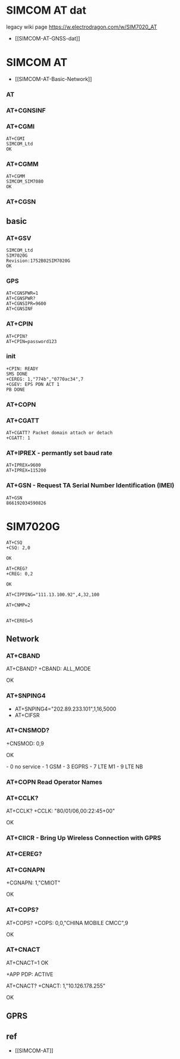 
# SIMCOM AT dat 

legacy wiki page 
https://w.electrodragon.com/w/SIM7020_AT

- [[SIMCOM-AT-GNSS-dat]]



# SIMCOM AT

- [[SIMCOM-AT-Basic-Network]]


### AT

### AT+CGNSINF

### AT+CGMI

    AT+CGMI
    SIMCOM_Ltd
    OK

### AT+CGMM
    AT+CGMM
    SIMCOM_SIM7080
    OK

### AT+CGSN

## basic 

### AT+GSV 

    SIMCOM_Ltd
    SIM7020G
    Revision:1752B02SIM7020G
    OK

### GPS

    AT+CGNSPWR=1
    AT+CGNSPWR?
    AT+CGNSIPR=9600
    AT+CGNSINF



### AT+CPIN

    AT+CPIN?
    AT+CPIN=password123

### init 

    +CPIN: READY
    SMS DONE
    +CEREG: 1,"774b","0770ac34",7
    +CGEV: EPS PDN ACT 1
    PB DONE


### AT+COPN




### AT+CGATT

    AT+CGATT? Packet domain attach or detach
    +CGATT: 1

### AT+IPREX - permantly set baud rate 
    AT+IPREX=9600
    AT+IPREX=115200

### AT+GSN - Request TA Serial Number Identification (IMEI)

    AT+GSN
    866192034590826

# SIM7020G

    AT+CSQ
    +CSQ: 2,0

    OK

    AT+CREG?
    +CREG: 0,2

    OK

    AT+CIPPING="111.13.100.92",4,32,100

    AT+CNMP=2


    AT+CEREG=5



## Network 

### AT+CBAND

AT+CBAND?
+CBAND: ALL_MODE

OK

### AT+SNPING4

- AT+SNPING4="202.89.233.101",1,16,5000
- AT+CIFSR

### AT+CNSMOD?
+CNSMOD: 0,9

OK

<stat>
- 0 no service
- 1 GSM
- 3 EGPRS
- 7 LTE M1
- 9 LTE NB


### AT+COPN Read Operator Names


### AT+CCLK?

AT+CCLK?
+CCLK: "80/01/06,00:22:45+00"

OK


### AT+CIICR - Bring Up Wireless Connection with GPRS

### AT+CEREG?

### AT+CGNAPN
+CGNAPN: 1,"CMIOT"

OK

### AT+COPS?

AT+COPS?
+COPS: 0,0,"CHINA MOBILE CMCC",9

OK

### AT+CNACT

AT+CNACT=1
OK

+APP PDP: ACTIVE

AT+CNACT?
+CNACT: 1,"10.126.178.255"

OK


## GPRS 


## ref 

- [[SIMCOM-AT]]